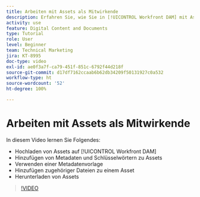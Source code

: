 ```yaml
---
title: Arbeiten mit Assets als Mitwirkende
description: Erfahren Sie, wie Sie in [!UICONTROL Workfront DAM] mit Assets arbeiten können.
activity: use
feature: Digital Content and Documents
type: Tutorial
role: User
level: Beginner
team: Technical Marketing
jira: KT-8995
doc-type: video
exl-id: ae0f3a7f-ca79-451f-851c-6792f44d218f
source-git-commit: d17df7162ccaab6b62db34209f50131927c0a532
workflow-type: ht
source-wordcount: '52'
ht-degree: 100%

---
```


# Arbeiten mit Assets als Mitwirkende

In diesem Video lernen Sie Folgendes:

* Hochladen von Assets auf [!UICONTROL Workfront DAM]
* Hinzufügen von Metadaten und Schlüsselwörtern zu Assets
* Verwenden einer Metadatenvorlage
* Hinzufügen zugehöriger Dateien zu einem Asset
* Herunterladen von Assets

>[!VIDEO](https://video.tv.adobe.com/v/335255/?quality=12&learn=on&enablevpops)
